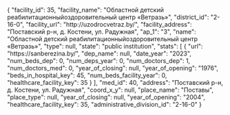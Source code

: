 {
    "facility_id": 35,
    "facility_name": "Областной детский реабилитационныйоздоровительный центр «Ветразь»",
    "district_id": "2-16-0",
    "facility_url": "http:\/\/uzodrocvetraz.by\/",
    "facility_address": "Поставский р-н, д. Костени, ул. Радужная",
    "ap_1": "3",
    "name": "Областной детский реабилитационныйоздоровительный центр «Ветразь»",
    "type": null,
    "state": "public institution",
    "stats": [
        {
            "url": "https:\/\/sanberezina.by\/",
            "dep_name": null,
            "date_year": "2023",
            "num_beds_dep": 0,
            "num_deps_year": 0,
            "num_doctors_dep": 1,
            "num_doctors_med": 0,
            "year_of_closing": null,
            "year_of_opening": "1976",
            "beds_in_hospital_key": 45,
            "num_beds_facility_year": 0,
            "healthcare_facility_key": 35
        }
    ],
    "med_id": 40,
    "address": "Поставский р-н, д. Костени, ул. Радужная",
    "coord_x_y": null,
    "place_name": "Поставы",
    "place_type": null,
    "year_of_closing": null,
    "year_of_opening": "2004",
    "healthcare_facility_key": 35,
    "administrative_division_id": "2-16-0"
}